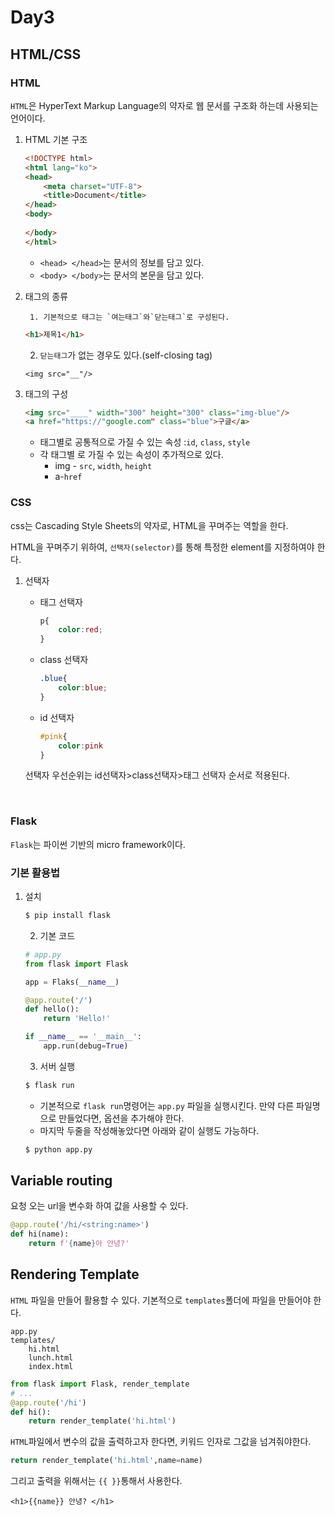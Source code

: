 # Day3

## HTML/CSS

### HTML

`HTML`은 HyperText Markup Language의 약자로 웹 문서를 구조화 하는데 사용되는 언어이다.

 1. HTML 기본 구조

    ```html
    <!DOCTYPE html>
    <html lang="ko">
    <head>
        <meta charset="UTF-8">
        <title>Document</title>
    </head>
    <body>
        
    </body>
    </html>
    ```

    * `<head> </head>`는 문서의 정보를 담고 있다.
    * `<body> </body>`는 문서의 본문을 담고 있다.

	

 2. 태그의 종류

         1. 기본적으로 태그는 `여는태그`와`닫는태그`로 구성된다.
    
       ```html
       <h1>제목1</h1>
       ```
    
       2. `닫는태그`가 없는 경우도 있다.(self-closing tag)
        
     ```
     <img src="__"/>      
     ```
     
 3. 태그의 구성
  
     ```html
     <img src="____" width="300" height="300" class="img-blue"/>
     <a href="https://"google.com" class="blue">구글</a>
     ```
  
     * 태그별로 공통적으로 가질 수 있는 속성 :`id`, `class`, `style` 
     * 각 태그별 로 가질 수 있는 속성이 추가적으로 있다.
       * img - `src`,  `width`,  `height` 
       * a-`href`

### CSS

css는 Cascading Style Sheets의 약자로, HTML을 꾸며주는 역할을 한다.

HTML을 꾸며주기 위하여, `선택자(selector)`를 통해 특정한 element를 지정하여야 한다.

1. 선택자

   * 태그 선택자

     ```css
     p{
         color:red;
     }
     ```

   * class 선택자

     ```css
     .blue{
         color:blue;
     }
     ```

   * id 선택자

     ```css
     #pink{
         color:pink
     }
     ```

   선택자 우선순위는 id선택자>class선택자>태그 선택자 순서로 적용된다.

​    

### Flask

`Flask`는 파이썬 기반의 micro framework이다.

### 기본 활용법

 1. 설치

    ``` bash
    $ pip install flask
    ```

	2. 기본 코드

    ```python
    # app.py
    from flask import Flask
    
    app = Flaks(__name__)
    
    @app.route('/')
    def hello():
        return 'Hello!'
    
    if __name__ == '__main__':
        app.run(debug=True)
    ```

	3. 서버 실행

    ```bash
    $ flask run
    ```

    * 기본적으로 `flask run`명령어는 `app.py` 파일을 실행시킨다. 만약 다른 파일명으로 만들었다면, 옵션을 추가해야 한다.
    * 마지막 두줄을 작성해놓았다면 아래와 같이 실행도 가능하다.

    ```bash
    $ python app.py
    ```

## Variable routing

요청 오는 url을 변수화 하여 값을 사용할 수 있다.

```python
@app.route('/hi/<string:name>')
def hi(name):
    return f'{name}아 안녕?'
```

## Rendering Template

`HTML` 파일을 만들어 활용할 수 있다. 기본적으로 `templates`폴더에 파일을 만들어야 한다.

```
app.py
templates/
	hi.html
	lunch.html
	index.html
```

```python
from flask import Flask, render_template
# ...
@app.route('/hi')
def hi():
    return render_template('hi.html')
```

`HTML`파일에서 변수의 값을 출력하고자 한다면, 키워드 인자로 그값을 넘겨줘야한다.

```python
return render_template('hi.html',name=name)
```

그리고 출력을 위해서는 `{{ }}`통해서 사용한다.

```jinja2
<h1>{{name}} 안녕? </h1>
```




























